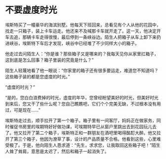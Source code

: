 # 不要虚度时光

埃斯特买了一幢豪华的海滨别墅。他每天下班回来，总看见有个人从他的花园中，找走一只箱子，装上卡车运走。他还来不及喊那卡车就开走了。这一天，他决定开车去追，那辆卡车走得很慢，最后停到一条峡谷边。陌生人把箱子从车上卸下来扔进峡谷，埃斯特下车后才发现，峡谷中已经堆了不少同样大小的箱子。 

他走过去问陌生人：“你是谁？那些箱子又是哪来的？我每天见你从家里扛箱子，这到底是怎么回事？箱子里装的究竟是什么？” 

陌生人轻蔑地看了他一眼说：“你家里的箱子还有很多要运走，难道您不知道吗？这些箱子装的都是您虚度的时光。” 

“虚度的时光？” 

“是的，您白白浪费掉的时光，虚度的年华，您曾经盼望美好的时光，但美好时光到来后，您又干了些什么呢？您自己瞧瞧吧，它们个个完美无缺，不过根本没有用过，可是现在……” 

埃斯特走过去，顺手拉开了第一个箱子。箱子里有一间客厅，妈妈正在做家务，同时催促书房里的埃期特好好做功课，可埃期特早已从窗户里跳出去到花园玩儿去了。他又拉开了第二个箱子，埃斯特正和一群朋友在酒吧里喝得酩酊大醉。他又拉开了第三个箱子，他因为潦草了事，设计的产品质量不合格。他看到这些，心里难受极了。于是，他向陌生人恳求道：“先生，求求您，让我取回这些箱子吧！”陌生人耸了耸肩，意思是太迟了，然后和箱子一起消失了。
 